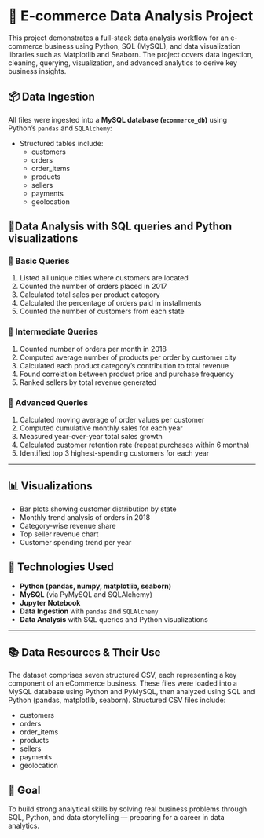 # 🛒 E-commerce Data Analysis Project

This project demonstrates a full-stack data analysis workflow for an e-commerce business using Python, SQL (MySQL), and data visualization libraries such as Matplotlib and Seaborn. The project covers data ingestion, cleaning, querying, visualization, and advanced analytics to derive key business insights.

## 📦 Data Ingestion
All files were ingested into a **MySQL database (`ecommerce_db`)** using Python’s `pandas` and `SQLAlchemy`:
- Structured tables include:
  - customers
  - orders
  - order_items
  - products
  - sellers
  - payments
  - geolocation


## 🧾Data Analysis with SQL queries and Python visualizations

### 🔹 Basic Queries
1. Listed all unique cities where customers are located  
2. Counted the number of orders placed in 2017  
3. Calculated total sales per product category  
4. Calculated the percentage of orders paid in installments  
5. Counted the number of customers from each state  

### 🔸 Intermediate Queries
1. Counted number of orders per month in 2018  
2. Computed average number of products per order by customer city  
3. Calculated each product category’s contribution to total revenue  
4. Found correlation between product price and purchase frequency  
5. Ranked sellers by total revenue generated  

### 🔺 Advanced Queries
1. Calculated moving average of order values per customer  
2. Computed cumulative monthly sales for each year  
3. Measured year-over-year total sales growth  
4. Calculated customer retention rate (repeat purchases within 6 months)  
5. Identified top 3 highest-spending customers for each year  

---

## 📊 Visualizations
- Bar plots showing customer distribution by state  
- Monthly trend analysis of orders in 2018  
- Category-wise revenue share  
- Top seller revenue chart  
- Customer spending trend per year



## 🔧 Technologies Used

- **Python (pandas, numpy, matplotlib, seaborn)**
- **MySQL** (via PyMySQL and SQLAlchemy)
- **Jupyter Notebook**
- **Data Ingestion** with `pandas` and `SQLAlchemy`
- **Data Analysis** with SQL queries and Python visualizations

---

## 📚 Data Resources & Their Use

The dataset comprises seven structured CSV, each representing a key component of an eCommerce business. These files were loaded into a MySQL database using Python and PyMySQL, then analyzed using SQL and Python (pandas, matplotlib, seaborn).
Structured CSV files include:
  - customers
  - orders
  - order_items
  - products
  - sellers
  - payments
  - geolocation


## 🎯 Goal
To build strong analytical skills by solving real business problems through SQL, Python, and data storytelling — preparing for a career in data analytics.

